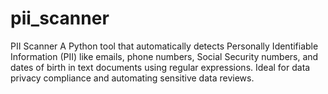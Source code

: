 # pii_scanner
PII Scanner A Python tool that automatically detects Personally Identifiable Information (PII) like emails, phone numbers, Social Security numbers, and dates of birth in text documents using regular expressions. Ideal for data privacy compliance and automating sensitive data reviews.
